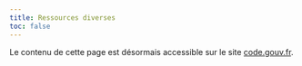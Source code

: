 ```yaml
---
title: Ressources diverses
toc: false
---
```


Le contenu de cette page est désormais accessible sur le site [code.gouv.fr](http://code.gouv.fr/fr/doc/ressources/http://preprod.codegouv.studio/fr/doc/ressources/).
